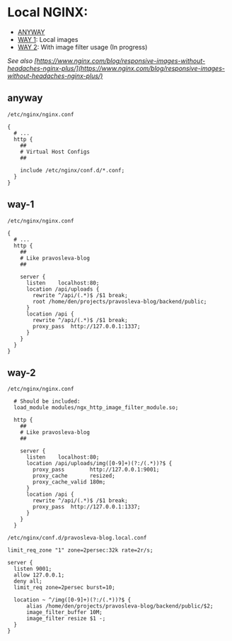 # Local NGINX:

- [ANYWAY](#anyway)
- [WAY 1](#way-1): Local images
- [WAY 2](#way-2): With image filter usage (In progress)

_See also [https://www.nginx.com/blog/responsive-images-without-headaches-nginx-plus/](https://www.nginx.com/blog/responsive-images-without-headaches-nginx-plus/)_

## anyway

`/etc/nginx/nginx.conf`

```
{
  # ...
  http {
    ##
    # Virtual Host Configs
    ##

    include /etc/nginx/conf.d/*.conf;
  }
}
```

## way-1

`/etc/nginx/nginx.conf`

```
{
  # ...
  http {
    ##
    # Like pravosleva-blog
    ##

    server {
      listen	localhost:80;
      location /api/uploads {
        rewrite ^/api/(.*)$ /$1 break;
        root /home/den/projects/pravosleva-blog/backend/public;
      }
      location /api {
        rewrite ^/api/(.*)$ /$1 break;
        proxy_pass	http://127.0.0.1:1337;
      }
    }
  }
}
```

## way-2

`/etc/nginx/nginx.conf`

```
  # Should be included:
  load_module modules/ngx_http_image_filter_module.so;

  http {
    ##
    # Like pravosleva-blog
    ##

    server {
      listen	localhost:80;
      location /api/uploads/img([0-9]+)(?:/(.*))?$ {
        proxy_pass        http://127.0.0.1:9001;
        proxy_cache       resized;
        proxy_cache_valid 180m;
      }
      location /api {
        rewrite ^/api/(.*)$ /$1 break;
        proxy_pass	http://127.0.0.1:1337;
      }
    }
  }
```

`/etc/nginx/conf.d/pravosleva-blog.local.conf`

```
limit_req_zone "1" zone=2persec:32k rate=2r/s;

server {
  listen 9001;
  allow 127.0.0.1;
  deny all;
  limit_req zone=2persec burst=10;

  location ~ ^/img([0-9]+)(?:/(.*))?$ {
      alias /home/den/projects/pravosleva-blog/backend/public/$2;
      image_filter_buffer 10M;
      image_filter resize $1 -;
  }
}
```
